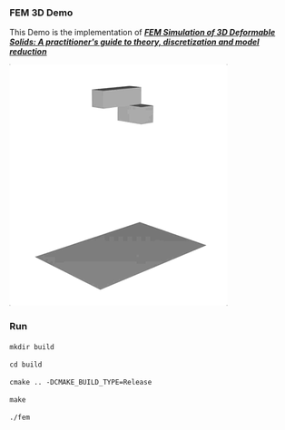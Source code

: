 ### FEM 3D Demo

This Demo is the implementation of ***[FEM Simulation of 3D Deformable Solids: A practitioner's guide to theory, discretization and model reduction](http://femdefo.org)***

<img src="/images/fem.gif" align=middle/>

### Run
`mkdir build`

`cd build`

`cmake .. -DCMAKE_BUILD_TYPE=Release`

`make`

`./fem`